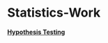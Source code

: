 # Statistics-Work

**[Hypothesis Testing](https://github.com/navjotsingh151/Statistics-Work/wiki/Hypothesis-Testing)**


